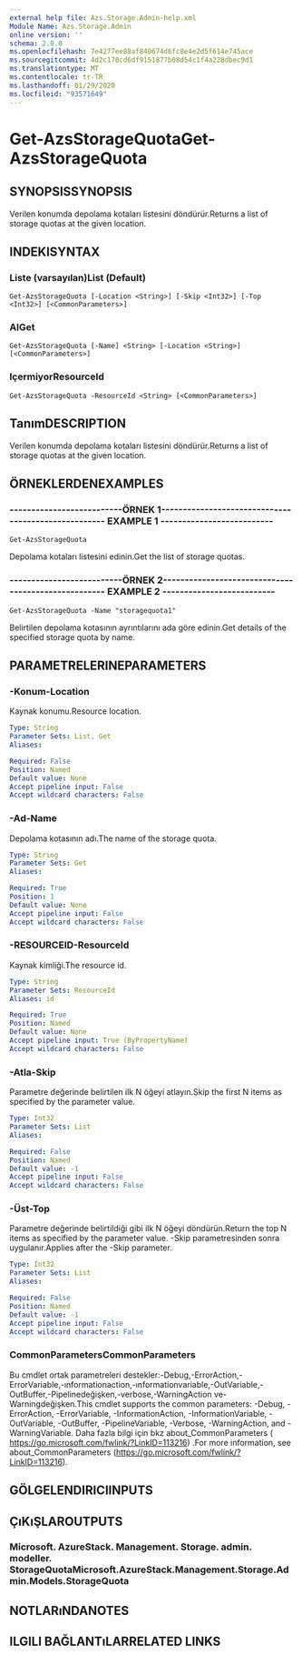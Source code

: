 ```yaml
---
external help file: Azs.Storage.Admin-help.xml
Module Name: Azs.Storage.Admin
online version: ''
schema: 2.0.0
ms.openlocfilehash: 7e4277ee88af840674d6fc8e4e2d5f614e745ace
ms.sourcegitcommit: 4d2c178cd6df9151877b08d54c1f4a228dbec9d1
ms.translationtype: MT
ms.contentlocale: tr-TR
ms.lasthandoff: 01/29/2020
ms.locfileid: "93571649"
---
```

# <span data-ttu-id="09d2b-101">Get-AzsStorageQuota</span><span class="sxs-lookup"><span data-stu-id="09d2b-101">Get-AzsStorageQuota</span></span>

## <span data-ttu-id="09d2b-102">SYNOPSIS</span><span class="sxs-lookup"><span data-stu-id="09d2b-102">SYNOPSIS</span></span>
<span data-ttu-id="09d2b-103">Verilen konumda depolama kotaları listesini döndürür.</span><span class="sxs-lookup"><span data-stu-id="09d2b-103">Returns a list of storage quotas at the given location.</span></span>

## <span data-ttu-id="09d2b-104">INDEKI</span><span class="sxs-lookup"><span data-stu-id="09d2b-104">SYNTAX</span></span>

### <span data-ttu-id="09d2b-105">Liste (varsayılan)</span><span class="sxs-lookup"><span data-stu-id="09d2b-105">List (Default)</span></span>
```
Get-AzsStorageQuota [-Location <String>] [-Skip <Int32>] [-Top <Int32>] [<CommonParameters>]
```

### <span data-ttu-id="09d2b-106">Al</span><span class="sxs-lookup"><span data-stu-id="09d2b-106">Get</span></span>
```
Get-AzsStorageQuota [-Name] <String> [-Location <String>] [<CommonParameters>]
```

### <span data-ttu-id="09d2b-107">Içermiyor</span><span class="sxs-lookup"><span data-stu-id="09d2b-107">ResourceId</span></span>
```
Get-AzsStorageQuota -ResourceId <String> [<CommonParameters>]
```

## <span data-ttu-id="09d2b-108">Tanım</span><span class="sxs-lookup"><span data-stu-id="09d2b-108">DESCRIPTION</span></span>
<span data-ttu-id="09d2b-109">Verilen konumda depolama kotaları listesini döndürür.</span><span class="sxs-lookup"><span data-stu-id="09d2b-109">Returns a list of storage quotas at the given location.</span></span>

## <span data-ttu-id="09d2b-110">ÖRNEKLERDEN</span><span class="sxs-lookup"><span data-stu-id="09d2b-110">EXAMPLES</span></span>

### <span data-ttu-id="09d2b-111">--------------------------ÖRNEK 1--------------------------</span><span class="sxs-lookup"><span data-stu-id="09d2b-111">-------------------------- EXAMPLE 1 --------------------------</span></span>
```
Get-AzsStorageQuota
```

<span data-ttu-id="09d2b-112">Depolama kotaları listesini edinin.</span><span class="sxs-lookup"><span data-stu-id="09d2b-112">Get the list of storage quotas.</span></span>

### <span data-ttu-id="09d2b-113">--------------------------ÖRNEK 2--------------------------</span><span class="sxs-lookup"><span data-stu-id="09d2b-113">-------------------------- EXAMPLE 2 --------------------------</span></span>
```
Get-AzsStorageQuota -Name "storagequota1"
```

<span data-ttu-id="09d2b-114">Belirtilen depolama kotasının ayrıntılarını ada göre edinin.</span><span class="sxs-lookup"><span data-stu-id="09d2b-114">Get details of the specified storage quota by name.</span></span>

## <span data-ttu-id="09d2b-115">PARAMETRELERINE</span><span class="sxs-lookup"><span data-stu-id="09d2b-115">PARAMETERS</span></span>

### <span data-ttu-id="09d2b-116">-Konum</span><span class="sxs-lookup"><span data-stu-id="09d2b-116">-Location</span></span>
<span data-ttu-id="09d2b-117">Kaynak konumu.</span><span class="sxs-lookup"><span data-stu-id="09d2b-117">Resource location.</span></span>

```yaml
Type: String
Parameter Sets: List, Get
Aliases: 

Required: False
Position: Named
Default value: None
Accept pipeline input: False
Accept wildcard characters: False
```

### <span data-ttu-id="09d2b-118">-Ad</span><span class="sxs-lookup"><span data-stu-id="09d2b-118">-Name</span></span>
<span data-ttu-id="09d2b-119">Depolama kotasının adı.</span><span class="sxs-lookup"><span data-stu-id="09d2b-119">The name of the storage quota.</span></span>

```yaml
Type: String
Parameter Sets: Get
Aliases: 

Required: True
Position: 1
Default value: None
Accept pipeline input: False
Accept wildcard characters: False
```

### <span data-ttu-id="09d2b-120">-RESOURCEID</span><span class="sxs-lookup"><span data-stu-id="09d2b-120">-ResourceId</span></span>
<span data-ttu-id="09d2b-121">Kaynak kimliği.</span><span class="sxs-lookup"><span data-stu-id="09d2b-121">The resource id.</span></span>

```yaml
Type: String
Parameter Sets: ResourceId
Aliases: id

Required: True
Position: Named
Default value: None
Accept pipeline input: True (ByPropertyName)
Accept wildcard characters: False
```

### <span data-ttu-id="09d2b-122">-Atla</span><span class="sxs-lookup"><span data-stu-id="09d2b-122">-Skip</span></span>
<span data-ttu-id="09d2b-123">Parametre değerinde belirtilen ilk N öğeyi atlayın.</span><span class="sxs-lookup"><span data-stu-id="09d2b-123">Skip the first N items as specified by the parameter value.</span></span>

```yaml
Type: Int32
Parameter Sets: List
Aliases: 

Required: False
Position: Named
Default value: -1
Accept pipeline input: False
Accept wildcard characters: False
```

### <span data-ttu-id="09d2b-124">-Üst</span><span class="sxs-lookup"><span data-stu-id="09d2b-124">-Top</span></span>
<span data-ttu-id="09d2b-125">Parametre değerinde belirtildiği gibi ilk N öğeyi döndürün.</span><span class="sxs-lookup"><span data-stu-id="09d2b-125">Return the top N items as specified by the parameter value.</span></span>
<span data-ttu-id="09d2b-126">-Skip parametresinden sonra uygulanır.</span><span class="sxs-lookup"><span data-stu-id="09d2b-126">Applies after the -Skip parameter.</span></span>

```yaml
Type: Int32
Parameter Sets: List
Aliases: 

Required: False
Position: Named
Default value: -1
Accept pipeline input: False
Accept wildcard characters: False
```

### <span data-ttu-id="09d2b-127">CommonParameters</span><span class="sxs-lookup"><span data-stu-id="09d2b-127">CommonParameters</span></span>
<span data-ttu-id="09d2b-128">Bu cmdlet ortak parametreleri destekler:-Debug,-ErrorAction,-ErrorVariable,-ınformationaction,-ınformationvariable,-OutVariable,-OutBuffer,-Pipelinedeğişken,-verbose,-WarningAction ve-Warningdeğişken.</span><span class="sxs-lookup"><span data-stu-id="09d2b-128">This cmdlet supports the common parameters: -Debug, -ErrorAction, -ErrorVariable, -InformationAction, -InformationVariable, -OutVariable, -OutBuffer, -PipelineVariable, -Verbose, -WarningAction, and -WarningVariable.</span></span> <span data-ttu-id="09d2b-129">Daha fazla bilgi için bkz about_CommonParameters ( https://go.microsoft.com/fwlink/?LinkID=113216) .</span><span class="sxs-lookup"><span data-stu-id="09d2b-129">For more information, see about_CommonParameters (https://go.microsoft.com/fwlink/?LinkID=113216).</span></span>

## <span data-ttu-id="09d2b-130">GÖLGELENDIRICI</span><span class="sxs-lookup"><span data-stu-id="09d2b-130">INPUTS</span></span>

## <span data-ttu-id="09d2b-131">ÇıKıŞLAR</span><span class="sxs-lookup"><span data-stu-id="09d2b-131">OUTPUTS</span></span>

### <span data-ttu-id="09d2b-132">Microsoft. AzureStack. Management. Storage. admin. modeller. StorageQuota</span><span class="sxs-lookup"><span data-stu-id="09d2b-132">Microsoft.AzureStack.Management.Storage.Admin.Models.StorageQuota</span></span>

## <span data-ttu-id="09d2b-133">NOTLARıNDA</span><span class="sxs-lookup"><span data-stu-id="09d2b-133">NOTES</span></span>

## <span data-ttu-id="09d2b-134">ILGILI BAĞLANTıLAR</span><span class="sxs-lookup"><span data-stu-id="09d2b-134">RELATED LINKS</span></span>

